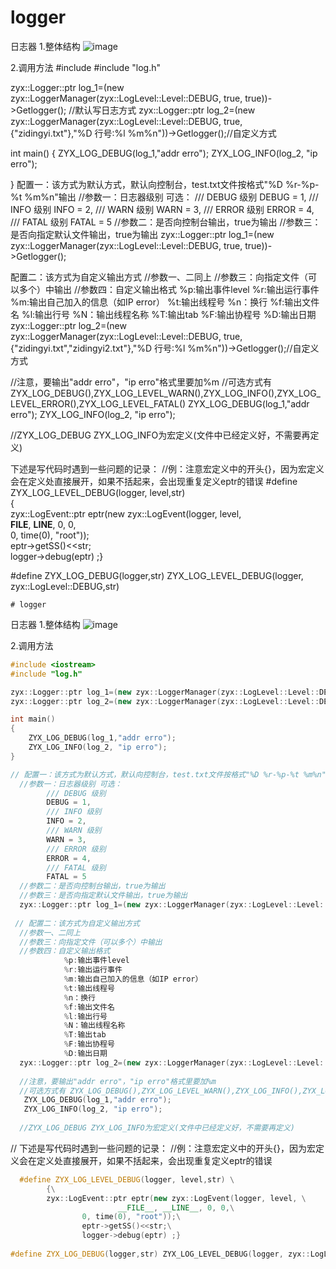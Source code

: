 # logger
日志器
1.整体结构
![image](https://user-images.githubusercontent.com/83794882/162649264-c0d370c5-16d0-4b4c-ae71-53c3a118c5a6.png)

2.调用方法
#include <iostream>
#include "log.h"

zyx::Logger::ptr log_1=(new zyx::LoggerManager(zyx::LogLevel::Level::DEBUG, true, true))->Getlogger(); //默认写日志方式
zyx::Logger::ptr log_2=(new zyx::LoggerManager(zyx::LogLevel::Level::DEBUG, true, {"zidingyi.txt"},"%D 行号:%l %m%n"))->Getlogger();//自定义方式

int main()
{
    ZYX_LOG_DEBUG(log_1,"addr erro");
    ZYX_LOG_INFO(log_2, "ip erro");

      
}
 配置一：该方式为默认方式，默认向控制台，test.txt文件按格式"%D %r-%p-%t %m%n"输出
  //参数一：日志器级别 可选： 
        /// DEBUG 级别
        DEBUG = 1,
        /// INFO 级别
        INFO = 2,
        /// WARN 级别
        WARN = 3,
        /// ERROR 级别
        ERROR = 4,
        /// FATAL 级别
        FATAL = 5
  //参数二：是否向控制台输出，true为输出
  //参数三：是否向指定默认文件输出，true为输出
  zyx::Logger::ptr log_1=(new zyx::LoggerManager(zyx::LogLevel::Level::DEBUG, true, true))->Getlogger();
  
  配置二：该方式为自定义输出方式
  //参数一、二同上
  //参数三：向指定文件（可以多个）中输出
  //参数四：自定义输出格式
            %p:输出事件level
            %r:输出运行事件
            %m:输出自己加入的信息（如IP error）
            %t:输出线程号
            %n：换行
            %f:输出文件名
            %l:输出行号
            %N：输出线程名称
            %T:输出tab
            %F:输出协程号
            %D:输出日期
  zyx::Logger::ptr log_2=(new zyx::LoggerManager(zyx::LogLevel::Level::DEBUG, true, {"zidingyi.txt","zidingyi2.txt"},"%D 行号:%l %m%n"))->Getlogger();//自定义方式
  
  //注意，要输出"addr erro"，"ip erro"格式里要加%m
  //可选方式有 ZYX_LOG_DEBUG(),ZYX_LOG_LEVEL_WARN(),ZYX_LOG_INFO(),ZYX_LOG_LEVEL_ERROR(),ZYX_LOG_LEVEL_FATAL()
   ZYX_LOG_DEBUG(log_1,"addr erro");
   ZYX_LOG_INFO(log_2, "ip erro");
  
  //ZYX_LOG_DEBUG ZYX_LOG_INFO为宏定义(文件中已经定义好，不需要再定义)
  
  下述是写代码时遇到一些问题的记录：
  //例：注意宏定义中的开头{}，因为宏定义会在定义处直接展开，如果不括起来，会出现重复定义eptr的错误
  #define ZYX_LOG_LEVEL_DEBUG(logger, level,str) \
        {\
        zyx::LogEvent::ptr eptr(new zyx::LogEvent(logger, level, \
                        __FILE__, __LINE__, 0, 0,\
                0, time(0), "root"));\
                eptr->getSS()<<str;\
                logger->debug(eptr) ;}
        
#define ZYX_LOG_DEBUG(logger,str) ZYX_LOG_LEVEL_DEBUG(logger, zyx::LogLevel::DEBUG,str)
    
    # logger
日志器
1.整体结构
![image](https://img-blog.csdnimg.cn/img_convert/338da669525066a4df47ca203a5d3a9c.png)

2.调用方法

```cpp
#include <iostream>
#include "log.h"

zyx::Logger::ptr log_1=(new zyx::LoggerManager(zyx::LogLevel::Level::DEBUG, true, true))->Getlogger(); //默认写日志方式
zyx::Logger::ptr log_2=(new zyx::LoggerManager(zyx::LogLevel::Level::DEBUG, true, {"zidingyi.txt"},"%D 行号:%l %m%n"))->Getlogger();//自定义方式

int main()
{
    ZYX_LOG_DEBUG(log_1,"addr erro");
    ZYX_LOG_INFO(log_2, "ip erro");      
}
```

```cpp
// 配置一：该方式为默认方式，默认向控制台，test.txt文件按格式"%D %r-%p-%t %m%n"输出
  //参数一：日志器级别 可选： 
        /// DEBUG 级别
        DEBUG = 1,
        /// INFO 级别
        INFO = 2,
        /// WARN 级别
        WARN = 3,
        /// ERROR 级别
        ERROR = 4,
        /// FATAL 级别
        FATAL = 5
  //参数二：是否向控制台输出，true为输出
  //参数三：是否向指定默认文件输出，true为输出
  zyx::Logger::ptr log_1=(new zyx::LoggerManager(zyx::LogLevel::Level::DEBUG, true, true))->Getlogger();
  
 // 配置二：该方式为自定义输出方式
  //参数一、二同上
  //参数三：向指定文件（可以多个）中输出
  //参数四：自定义输出格式
            %p:输出事件level
            %r:输出运行事件
            %m:输出自己加入的信息（如IP error）
            %t:输出线程号
            %n：换行
            %f:输出文件名
            %l:输出行号
            %N：输出线程名称
            %T:输出tab
            %F:输出协程号
            %D:输出日期
  zyx::Logger::ptr log_2=(new zyx::LoggerManager(zyx::LogLevel::Level::DEBUG, true, {"zidingyi.txt","zidingyi2.txt"},"%D 行号:%l %m%n"))->Getlogger();//自定义方式
  
  //注意，要输出"addr erro"，"ip erro"格式里要加%m
  //可选方式有 ZYX_LOG_DEBUG(),ZYX_LOG_LEVEL_WARN(),ZYX_LOG_INFO(),ZYX_LOG_LEVEL_ERROR(),ZYX_LOG_LEVEL_FATAL()
   ZYX_LOG_DEBUG(log_1,"addr erro");
   ZYX_LOG_INFO(log_2, "ip erro");
  
  //ZYX_LOG_DEBUG ZYX_LOG_INFO为宏定义(文件中已经定义好，不需要再定义)
```
 
 // 下述是写代码时遇到一些问题的记录：
  //例：注意宏定义中的开头{}，因为宏定义会在定义处直接展开，如果不括起来，会出现重复定义eptr的错误

```cpp
  #define ZYX_LOG_LEVEL_DEBUG(logger, level,str) \
        {\
        zyx::LogEvent::ptr eptr(new zyx::LogEvent(logger, level, \
                        __FILE__, __LINE__, 0, 0,\
                0, time(0), "root"));\
                eptr->getSS()<<str;\
                logger->debug(eptr) ;}
        
#define ZYX_LOG_DEBUG(logger,str) ZYX_LOG_LEVEL_DEBUG(logger, zyx::LogLevel::DEBUG,str)
```
